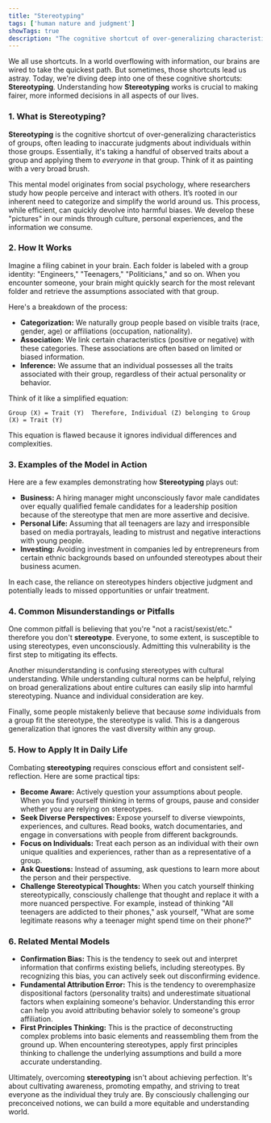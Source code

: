 ```yaml
---
title: "Stereotyping"
tags: ['human nature and judgment']
showTags: true
description: "The cognitive shortcut of over-generalizing characteristics of groups, often leading to inaccurate judgments about individuals within those groups."
---
```



We all use shortcuts. In a world overflowing with information, our brains are wired to take the quickest path. But sometimes, those shortcuts lead us astray. Today, we're diving deep into one of these cognitive shortcuts: **Stereotyping**. Understanding how **Stereotyping** works is crucial to making fairer, more informed decisions in all aspects of our lives.

### 1. What is Stereotyping?

**Stereotyping** is the cognitive shortcut of over-generalizing characteristics of groups, often leading to inaccurate judgments about individuals within those groups. Essentially, it's taking a handful of observed traits about a group and applying them to *everyone* in that group. Think of it as painting with a very broad brush.

This mental model originates from social psychology, where researchers study how people perceive and interact with others. It’s rooted in our inherent need to categorize and simplify the world around us. This process, while efficient, can quickly devolve into harmful biases. We develop these "pictures" in our minds through culture, personal experiences, and the information we consume.

### 2. How It Works

Imagine a filing cabinet in your brain. Each folder is labeled with a group identity: "Engineers," "Teenagers," "Politicians," and so on. When you encounter someone, your brain might quickly search for the most relevant folder and retrieve the assumptions associated with that group.

Here's a breakdown of the process:

*   **Categorization:** We naturally group people based on visible traits (race, gender, age) or affiliations (occupation, nationality).
*   **Association:** We link certain characteristics (positive or negative) with these categories. These associations are often based on limited or biased information.
*   **Inference:** We assume that an individual possesses all the traits associated with their group, regardless of their actual personality or behavior.

Think of it like a simplified equation:

`Group (X) = Trait (Y)  Therefore, Individual (Z) belonging to Group (X) = Trait (Y)`

This equation is flawed because it ignores individual differences and complexities.

### 3. Examples of the Model in Action

Here are a few examples demonstrating how **Stereotyping** plays out:

*   **Business:** A hiring manager might unconsciously favor male candidates over equally qualified female candidates for a leadership position because of the stereotype that men are more assertive and decisive.
*   **Personal Life:** Assuming that all teenagers are lazy and irresponsible based on media portrayals, leading to mistrust and negative interactions with young people.
*   **Investing:** Avoiding investment in companies led by entrepreneurs from certain ethnic backgrounds based on unfounded stereotypes about their business acumen.

In each case, the reliance on stereotypes hinders objective judgment and potentially leads to missed opportunities or unfair treatment.

### 4. Common Misunderstandings or Pitfalls

One common pitfall is believing that you're "not a racist/sexist/etc." therefore you don't **stereotype**. Everyone, to some extent, is susceptible to using stereotypes, even unconsciously. Admitting this vulnerability is the first step to mitigating its effects.

Another misunderstanding is confusing stereotypes with cultural understanding. While understanding cultural norms can be helpful, relying on broad generalizations about entire cultures can easily slip into harmful stereotyping. Nuance and individual consideration are key.

Finally, some people mistakenly believe that because *some* individuals from a group fit the stereotype, the stereotype is valid. This is a dangerous generalization that ignores the vast diversity within any group.

### 5. How to Apply It in Daily Life

Combating **stereotyping** requires conscious effort and consistent self-reflection. Here are some practical tips:

*   **Become Aware:** Actively question your assumptions about people. When you find yourself thinking in terms of groups, pause and consider whether you are relying on stereotypes.
*   **Seek Diverse Perspectives:** Expose yourself to diverse viewpoints, experiences, and cultures. Read books, watch documentaries, and engage in conversations with people from different backgrounds.
*   **Focus on Individuals:** Treat each person as an individual with their own unique qualities and experiences, rather than as a representative of a group.
*   **Ask Questions:** Instead of assuming, ask questions to learn more about the person and their perspective.
*   **Challenge Stereotypical Thoughts:** When you catch yourself thinking stereotypically, consciously challenge that thought and replace it with a more nuanced perspective. For example, instead of thinking "All teenagers are addicted to their phones," ask yourself, "What are some legitimate reasons why a teenager might spend time on their phone?"

### 6. Related Mental Models

*   **Confirmation Bias:** This is the tendency to seek out and interpret information that confirms existing beliefs, including stereotypes. By recognizing this bias, you can actively seek out disconfirming evidence.
*   **Fundamental Attribution Error:** This is the tendency to overemphasize dispositional factors (personality traits) and underestimate situational factors when explaining someone's behavior. Understanding this error can help you avoid attributing behavior solely to someone's group affiliation.
*   **First Principles Thinking:** This is the practice of deconstructing complex problems into basic elements and reassembling them from the ground up. When encountering stereotypes, apply first principles thinking to challenge the underlying assumptions and build a more accurate understanding.

Ultimately, overcoming **stereotyping** isn't about achieving perfection. It's about cultivating awareness, promoting empathy, and striving to treat everyone as the individual they truly are. By consciously challenging our preconceived notions, we can build a more equitable and understanding world.

